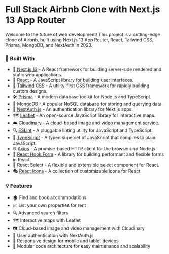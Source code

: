 # Full Stack Airbnb Clone with Next.js 13 App Router

Welcome to the future of web development! This project is a cutting-edge clone of Airbnb, built using Next.js 13 App Router, React, Tailwind CSS, Prisma, MongoDB, and NextAuth in 2023.

### 🔧 Built With

- 🔗 [Next.js 13](https://nextjs.org/) - A React framework for building server-side rendered and static web applications.
- 🚀 [React](https://reactjs.org/) - A JavaScript library for building user interfaces.
- 🎨 [Tailwind CSS](https://tailwindcss.com/) - A utility-first CSS framework for rapidly building custom designs.
- 🛠️ [Prisma](https://www.prisma.io/) - A modern database toolkit for Node.js and TypeScript.
- 🍃 [MongoDB](https://www.mongodb.com/) - A popular NoSQL database for storing and querying data.
- 🔑 [NextAuth.js](https://next-auth.js.org/) - An authentication library for Next.js apps.
- 🗺️ [Leaflet](https://leafletjs.com/) - An open-source JavaScript library for interactive maps.
- ☁️ [Cloudinary](https://cloudinary.com/) - A cloud-based image and video management service.
- 🔍 [ESLint](https://eslint.org/) - A pluggable linting utility for JavaScript and TypeScript.
- 🧰 [TypeScript](https://www.typescriptlang.org/) - A typed superset of JavaScript that compiles to plain JavaScript.
- 🌐 [Axios](https://axios-http.com/) - A promise-based HTTP client for the browser and Node.js.
- 📝 [React Hook Form](https://react-hook-form.com/) - A library for building performant and flexible forms in React.
- 🎉 [React Select](https://react-select.com/) - A flexible and extensible select component for React.
- 🎭 [React Icons](https://react-icons.github.io/react-icons/) - A collection of customizable icons for React.

### 💡 Features

- 🏠 Find and book accommodations
- 📈 List your own properties for rent
- 🔍 Advanced search filters
- 🗺️ Interactive maps with Leaflet
- 📷 Cloud-based image and video management with Cloudinary
- 👤 User authentication with NextAuth.js
- 📱 Responsive design for mobile and tablet devices
- 🧩 Modular code architecture for easy maintenance and scalability

